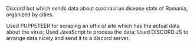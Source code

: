Discord bot which sends data about coronavirus disease stats of Romania, organized by cities.

Used PUPPETEER for scraping an official site which has the actual data about the virus;
Used JavaScript to process the data;
Used DISCORD.JS to arrange data nicely and send it to a discord server.
